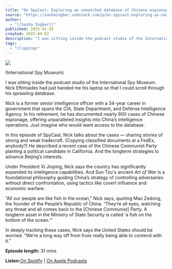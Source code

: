 ```yaml
---
title: "On SpyCast: Exploring an unmatched database of Chinese espionage"
source: "https://sashaingber.substack.com/p/on-spycast-exploring-an-unmatched?publication_id=2581722&post_id=159490377&isFreemail=true&r=7br8e&triedRedirect=true"
author:
  - "[[Sasha Ingber]]"
published: 2025-01-26
created: 2025-04-02
description: "I was sitting inside the podcast studio of the International Spy Museum."
tags:
  - "clippings"
---
```

![](https://substackcdn.com/image/fetch/w_1456,c_limit,f_auto,q_auto:good,fl_progressive:steep/https%3A%2F%2Fsubstack-post-media.s3.amazonaws.com%2Fpublic%2Fimages%2F26a5ceba-0bb4-4834-9201-80ec253151bd_4000x2250.jpeg)

(International Spy Museum)

I was sitting inside the podcast studio of the International Spy Museum. Nick Eftimiades had just handed me his laptop so that I could scroll through his sprawling database.

Nick is a former senior intelligence officer with a 34-year career in government that spans the CIA, State Department, and Defense Intelligence Agency. In his retirement, he has documented nearly 900 cases of Chinese espionage, offering unparalleled insights into China’s intelligence operations. Just imagine who would want access to the database.

In this episode of SpyCast, Nick talks about the cases — sharing stories of strong and weak tradecraft. (Copying classified documents at a FedEx, anybody?) He described a recent case of the Chinese Communist Party planting a political candidate in California. And the longterm strategies to advance Beijing’s interests.

Under President Xi Jinping, Nick says the country has significantly expanded its intelligence capabilities. And Sun Tzu's ancient *Art of War* is a foundational philosophy guiding China’s strategy of controlling adversaries without direct confrontation, using tactics like covert influence and economic warfare.

“All our people are like fish in the ocean,” Nick says, quoting Mao Zedong, the founder of the People’s Republic of China. “They’re all eyes, watching any threat and all comes back to the \[Chinese Communist\] Party. A longterm asset in the Ministry of State Security is called ‘a fish on the bottom of the ocean.’”

In deeply tracking these cases, Nick says the United States should be worried. “We’re a long way off from from really being able to contend with it.”

**Episode length:** 31 mins

**Listen:**[On Spotify](https://open.spotify.com/episode/1RyD6XnoWcoZZbAysvTyQI) | [On Apple Podcasts](https://podcasts.apple.com/us/podcast/understanding-chinese-espionage-through-900-cases/id201680433?i=1000701718257)